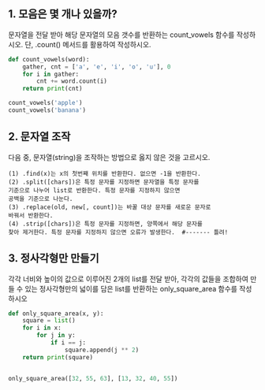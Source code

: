 ## 1. 모음은 몇 개나 있을까?

문자열을 전달 받아 해당 문자열의 모음 갯수를 반환하는 count_vowels 함수를 작성하시오. 단, .count() 메서드를 활용하여 작성하시오.

```python
def count_vowels(word):
    gather, cnt = ['a', 'e', 'i', 'o', 'u'], 0
    for i in gather:
        cnt += word.count(i)
    return print(cnt)

count_vowels('apple')
count_vowels('banana')
```

## 2. 문자열 조작

다음 중, 문자열(string)을 조작하는 방법으로 옳지 않은 것을 고르시오.

```
(1) .find(x)는 x의 첫번째 위치를 반환한다. 없으면 -1을 반환한다.
(2) .split([chars])은 특정 문자를 지정하면 문자열을 특정 문자를
기준으로 나누어 list로 반환한다. 특정 문자를 지정하지 않으면
공백을 기준으로 나눈다.
(3) .replace(old, new[, count])는 바꿀 대상 문자를 새로운 문자로
바꿔서 반환한다.
(4) .strip([chars])은 특정 문자를 지정하면, 양쪽에서 해당 문자를
찾아 제거한다. 특정 문자를 지정하지 않으면 오류가 발생한다.  #------- 틀려!
```

## 3. 정사각형만 만들기

각각 너비와 높이의 값으로 이루어진 2개의 list를 전달 받아, 각각의 값들을 조합하여 만들 수 있는 정사각형만의 넓이를 담은 list를 반환하는 only_square_area 함수를 작성하시오

```python
def only_square_area(x, y):
    square = list()
    for i in x:
        for j in y:
            if i == j:
                square.append(j ** 2)
    return print(square)


only_square_area([32, 55, 63], [13, 32, 40, 55])
```

